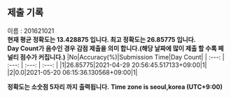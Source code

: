 


  
## 제출 기록  
이름 : 201621021  
**현재 평균 정확도는 13.428875 입니다. 최고 정확도는 26.85775 입니다.**  
**Day Count가 음수인 경우 감점 제출을 의미 합니다.(해당 날짜에 많이 제출 할 수록 페널티 점수가 커집니다.)**
|No|Accuracy(%)|Submission Time|Day Count|
| :---: | :---: | :---: | :---: |
|1|26.85775|2021-04-29 20:56:45.517133+09:00|1|
|2|0.0|2021-05-20 06:15:36.130568+09:00|1|


**정확도는 소숫점 5자리 까지 출력됩니다.**
**Time zone is seoul,korea (UTC+9:00)**
